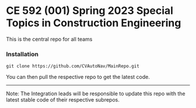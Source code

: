 # CE 592 (001) Spring 2023 Special Topics in Construction Engineering

This is the central repo for all teams

### Installation

```
git clone https://github.com/CVAutoNav/MainRepo.git
```

You can then pull the respective repo to get the latest code.

---

Note: The Integration leads will be responsible to update this repo with the latest stable code of their respective subrepos.

